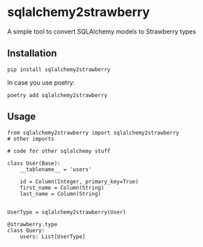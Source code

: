# sqlalchemy2strawberry
A simple tool to convert SQLAlchemy models to Strawberry types

## Installation
```
pip install sqlalchemy2strawberry
```
In case you use poetry:
```
poetry add sqlalchemy2strawberry
```

## Usage
```
from sqlalchemy2strawberry import sqlalchemy2strawberry
# other imports

# code for other sqlalchemy stuff

class User(Base):
    __tablename__ = 'users'

    id = Column(Integer, primary_key=True)
    first_name = Column(String)
    last_name = Column(String)


UserType = sqlalchemy2strawberry(User)

@strawberry.type
class Query:
    users: List[UserType]
```
